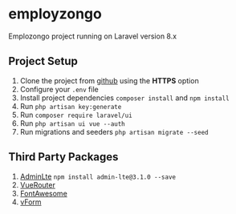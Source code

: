 # employzongo

Emplozongo project running on Laravel version 8.x

## Project Setup

1. Clone the project from [github](https://github.com/yaqoubhassan/employzongo.git) using the **HTTPS** option
2. Configure your `.env` file 
3. Install project dependencies `composer install` and `npm install`
4. Run `php artisan key:generate`
5. Run `composer require laravel/ui`
6. Run `php artisan ui vue --auth`
7. Run migrations and seeders `php artisan migrate --seed`


## Third Party Packages
1. [AdminLte](https://github.com/ColorlibHQ/AdminLTE/releases) `npm install admin-lte@3.1.0 --save`
2. [VueRouter](https://router.vuejs.org/installation.html)
3. [FontAwesome](https://fontawesome.com/v5.15/how-to-use/on-the-web/referencing-icons/basic-use)
4. [vForm](https://github.com/cretueusebiu/vform)